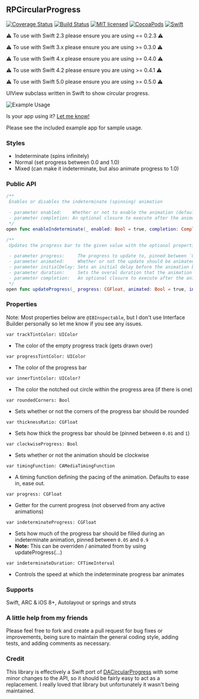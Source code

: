 ## RPCircularProgress

[![Coverage Status](https://coveralls.io/repos/github/iwasrobbed/RPCircularProgress/badge.svg?branch=master)](https://coveralls.io/github/iwasrobbed/RPCircularProgress?branch=master)
[![Build Status](https://travis-ci.org/iwasrobbed/RPCircularProgress.svg?branch=master)](https://travis-ci.org/iwasrobbed/RPCircularProgress)
[![MIT licensed](https://img.shields.io/badge/license-MIT-blue.svg)](https://github.com/iwasrobbed/RPCircularProgress/blob/master/LICENSE)
[![CocoaPods](https://img.shields.io/cocoapods/v/RPCircularProgress.svg?maxAge=2592000)]()
[![Swift](https://img.shields.io/badge/language-Swift-blue.svg)](https://swift.org)

⚠️ To use with Swift 2.3 please ensure you are using == 0.2.3 ⚠️

⚠️ To use with Swift 3.x please ensure you are using >= 0.3.0 ⚠️

⚠️ To use with Swift 4.x please ensure you are using >= 0.4.0 ⚠️

⚠️ To use with Swift 4.2 please ensure you are using >= 0.4.1 ⚠️

⚠️ To use with Swift 5.0 please ensure you are using >= 0.5.0 ⚠️

UIView subclass written in Swift to show circular progress.

![Example Usage](ohhai.gif)

Is your app using it? [Let me know!](mailto:rob@desideratalabs.co)

Please see the included example app for sample usage.

### Styles

* Indeterminate (spins infinitely)
* Normal (set progress between 0.0 and 1.0)
* Mixed (can make it indeterminate, but also animate progress to 1.0)

### Public API

```swift
/**
 Enables or disables the indeterminate (spinning) animation

 - parameter enabled:    Whether or not to enable the animation (defaults to `true`)
 - parameter completion: An optional closure to execute after the animation completes
 */
open func enableIndeterminate(_ enabled: Bool = true, completion: CompletionBlock? = nil) {}
```

```swift
/**
 Updates the progress bar to the given value with the optional properties

 - parameter progress:     The progress to update to, pinned between `0` and `1`
 - parameter animated:     Whether or not the update should be animated (defaults to `true`)
 - parameter initialDelay: Sets an initial delay before the animation begins
 - parameter duration:     Sets the overal duration that the animation should complete within
 - parameter completion:   An optional closure to execute after the animation completes
 */
open func updateProgress(_ progress: CGFloat, animated: Bool = true, initialDelay: CFTimeInterval = 0, duration: CFTimeInterval? = nil, completion: CompletionBlock? = nil) {}
```

### Properties

Note: Most properties below are `@IBInspectable`, but I don't use Interface Builder personally so let me know if you see any issues.

`var trackTintColor: UIColor`
* The color of the empty progress track (gets drawn over)

`var progressTintColor: UIColor`
* The color of the progress bar

`var innerTintColor: UIColor?`
* The color the notched out circle within the progress area (if there is one)

`var roundedCorners: Bool`
* Sets whether or not the corners of the progress bar should be rounded

`var thicknessRatio: CGFloat`
* Sets how thick the progress bar should be (pinned between `0.01` and `1`)

`var clockwiseProgress: Bool`
* Sets whether or not the animation should be clockwise

`var timingFunction: CAMediaTimingFunction`
* A timing function defining the pacing of the animation. Defaults to ease in, ease out.

`var progress: CGFloat`
* Getter for the current progress (not observed from any active animations)

`var indeterminateProgress: CGFloat`
* Sets how much of the progress bar should be filled during an indeterminate animation, pinned between `0.05` and `0.9`
* **Note:** This can be overriden / animated from by using updateProgress(...)

`var indeterminateDuration: CFTimeInterval`
* Controls the speed at which the indeterminate progress bar animates

### Supports
Swift, ARC & iOS 8+, Autolayout or springs and struts

### A little help from my friends
Please feel free to fork and create a pull request for bug fixes or improvements, being sure to maintain the general coding style, adding tests, and adding comments as necessary.

### Credit
This library is effectively a Swift port of [DACircularProgress](https://github.com/danielamitay/DACircularProgress) with some minor changes to the API, so it should be fairly easy to act as a replacement. I really loved that library but unfortunately it wasn't being maintained.
